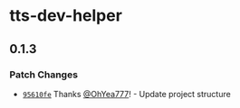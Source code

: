 # tts-dev-helper

## 0.1.3

### Patch Changes

- [`95610fe`](https://github.com/OhYea777/tts-tools/commit/95610fe95c473030196d1d216cc3d5915664baa0) Thanks [@OhYea777](https://github.com/OhYea777)! - Update project structure
